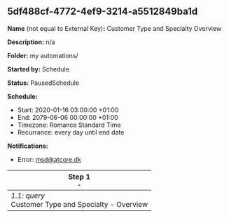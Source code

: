 ## 5df488cf-4772-4ef9-3214-a5512849ba1d

**Name** (not equal to External Key)**:** Customer Type and Specialty Overview

**Description:** n/a

**Folder:** my automations/

**Started by:** Schedule

**Status:** PausedSchedule

**Schedule:**

* Start: 2020-01-16 03:00:00 +01:00
* End: 2079-06-06 00:00:00 +01:00
* Timezone: Romance Standard Time
* Recurrance: every day until end date

**Notifications:**

* Error: msd@atcore.dk

| Step 1<br>_<small>-</small>_ |
| --- |
| _1.1: query_<br>Customer Type and Specialty - Overview |
